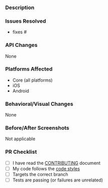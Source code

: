 <!-- WAIT! 
     Before you submit this PR, make sure you're building on and targeting the right branch!

     PLEASE DELETE THE ALL THESE COMMENTS BEFORE SUBMITTING! THANKS!!!
 -->
### Description

<!-- Describe your changes here. If you're fixing a regression, please also include a link to the commit that first introduced this issue, if possible. -->

### Issues Resolved
<!-- Please use the format "fixes #xxxx" for each issue this PR addresses -->

- fixes #

### API Changes
<!-- List all API changes here (or just put None), example:

Added:
 - bool FakeControl.MakeShiny { get; set; } //Bindable Property
 - void FakeControl.Clear ();

Changed:
 - object FakeControl.MakeShiny => FakeControl FakeControl.MakeShiny
 
 Removed:
 - object FakeControl.MakeShiny => FakeControl FakeControl.MakeShiny
 
 -->
 
 None

### Platforms Affected
<!-- Please list all platforms affected by these changes -->

- Core (all platforms)
- iOS
- Android

### Behavioral/Visual Changes
<!-- Describe any changes that may change how a user's app behaves or appears when upgrading to this version of the codebase. -->

None

### Before/After Screenshots
<!-- If possible, take a screenshot of your test case before these changes were made and another screenshot after the changes were made to show possible visual changes. -->

Not applicable

### PR Checklist
<!-- To be completed by reviewers -->

- [ ] I have read the [CONTRIBUTING](https://github.com/Softeq/XToolkit.WhiteLabel/blob/master/.github/CONTRIBUTING.md) document
- [ ] My code follows the [code styles](https://github.com/Softeq/dotnet-guidelines)
- [ ] Targets the correct branch
- [ ] Tests are passing (or failures are unrelated)
